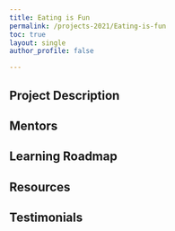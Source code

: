 ```yaml
---
title: Eating is Fun
permalink: /projects-2021/Eating-is-fun
toc: true
layout: single
author_profile: false

---
```


## Project Description

## Mentors

## Learning Roadmap

## Resources

## Testimonials
